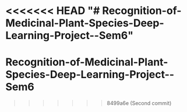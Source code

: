 <<<<<<< HEAD
"# Recognition-of-Medicinal-Plant-Species-Deep-Learning-Project--Sem6" 
=======
# Recognition-of-Medicinal-Plant-Species-Deep-Learning-Project--Sem6
>>>>>>> 8499a6e (Second commit)
